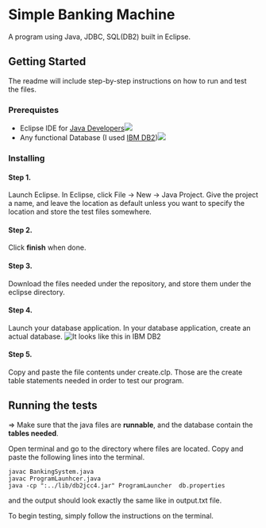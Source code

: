 # Simple Banking Machine
A program using Java, JDBC, SQL(DB2) built in Eclipse. 

## Getting Started
The readme will include step-by-step instructions on how to run and test the files.

### Prerequistes
* Eclipse IDE for [Java Developers](http://www.eclipse.org/downloads/packages/eclipse-ide-java-developers/oxygen1a)![](https://cdn.discordapp.com/attachments/316348168465809408/387137849796853761/unknown.png)
* Any functional Database (I used [IBM DB2](https://www.ibm.com/analytics/us/en/db2/trials/))![](https://cdn.discordapp.com/attachments/316348168465809408/387138474920378368/unknown.png)

### Installing
#### Step 1. 
Launch Eclipse. In Eclipse, click File -> New -> Java Project. Give the project a name, and leave the location as default unless you want to specify the location and store the test files somewhere. 

#### Step 2.
Click **finish** when done. 

#### Step 3.
Download the files needed under the repository, and store them under the eclipse directory.

#### Step 4.
Launch your database application. In your database application, create an actual database. ![It looks like this in IBM DB2](https://cdn.discordapp.com/attachments/316348168465809408/387145801740189696/unknown.png)

#### Step 5.
Copy and paste the file contents under create.clp. Those are the create table statements needed in order to test our program.


## Running the tests
=> Make sure that the java files are **runnable**, and the database contain the **tables needed**.

Open terminal and go to the directory where files are located.
Copy and paste the following lines into the terminal.
```
javac BankingSystem.java
javac ProgramLaunhcer.java
java -cp ":../lib/db2jcc4.jar" ProgramLauncher  db.properties
```

and the output should look exactly the same like in output.txt file.

To begin testing, simply follow the instructions on the terminal.


